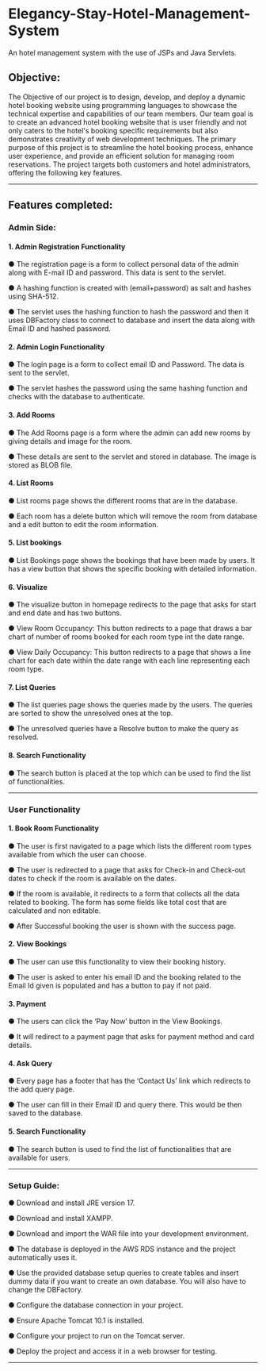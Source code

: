 # Elegancy-Stay-Hotel-Management-System
An hotel management system with the use of JSPs and Java Servlets.
## Objective:
The Objective of our project is to design, develop, and deploy a dynamic hotel booking website using programming languages to showcase the technical expertise and capabilities of our team members. Our team goal is to create an advanced hotel booking website that is user friendly and not only caters to the hotel's booking specific requirements but also demonstrates creativity of web development techniques. 
The primary purpose of this project is to streamline the hotel booking process, enhance user experience, and provide an efficient solution for managing room reservations. The project targets both customers and hotel administrators, offering the following key features.
______________________________________________
## Features completed:

### Admin Side:

#### 1.	Admin Registration Functionality
●	The registration page is a form to collect personal data of the admin along with E-mail ID and password. This data is sent to the servlet.

●	A hashing function is created with (email+password) as salt and hashes using SHA-512.

●	The servlet uses the hashing function to hash the password and then it uses DBFactory class to connect to database and insert the data along with Email ID and hashed password.

#### 2.	Admin Login Functionality
●	The login page is a form to collect email ID and Password. The data is sent to the servlet.

●	The servlet hashes the password using the same hashing function and checks with the database to authenticate.

#### 3.	Add Rooms
●	The Add Rooms page is a form where the admin can add new rooms by giving details and image for the room.

●	These details are sent to the servlet and stored in database. The image is stored as BLOB file.

#### 4.	List Rooms
●	List rooms page shows the different rooms that are in the database.

●	Each room has a delete button which will remove the room from database and a edit button to edit the room information.

#### 5.	List bookings 
●	List Bookings page shows the bookings that have been made by users. It has a view button that shows the specific booking with detailed information.

#### 6.	Visualize
●	The visualize button in homepage redirects to the page that asks for start and end date and has two buttons.

●	View Room Occupancy: This button redirects to a page that draws a bar chart of number of rooms booked for each room type int the date range.

●	View Daily Occupancy: This button redirects to a page that shows a line chart for each date within the date range with each line representing each room type.

#### 7.	List Queries
●	The list queries page shows the queries made by the users. The queries are sorted to show the unresolved ones at the top.

●	The unresolved queries have a Resolve button to make the query as resolved.

#### 8.	Search Functionality
●	The search button is placed at the top which can be used to find the list of functionalities.
__________________________________________________
### User Functionality

#### 1.	Book Room Functionality
●	The user is first navigated to a page which lists the different room types available from which the user can choose.

●	The user is redirected to a page that asks for Check-in and Check-out dates to check if the room is available on the dates.

●	If the room is available, it redirects to a form that collects all the data related to booking. The form has some fields like total cost that are calculated and non editable.

●	After Successful booking the user is shown with the success page.

#### 2.	View Bookings
●	The user can use this functionality to view their booking history.

●	The user is asked to enter his email ID and the booking related to the Email Id given is populated and has a button to pay if not paid.

#### 3.	Payment
●	The users can click the ‘Pay Now’ button in the View Bookings. 

●	It will redirect to a payment page that asks for payment method and card details.

#### 4.	Ask Query
●	Every page has a footer that has the ‘Contact Us’ link which redirects to the add query page.

●	The user can fill in their Email ID and query there. This would be then saved to the database.

#### 5.	Search Functionality
●	The search button is used to find the list of functionalities that are available for users.
__________________________________________________

### Setup Guide:

●	Download and install JRE version 17.

●	Download and install XAMPP.

●	Download and import the WAR file into your development environment.

●	The database is deployed in the AWS RDS instance and the project automatically uses it.

●	Use the provided database setup queries to create tables and insert dummy data if you want to create an own database. You will also have to change the DBFactory.

●	Configure the database connection in your project.

●	Ensure Apache Tomcat 10.1 is installed.

●	Configure your project to run on the Tomcat server.

●	Deploy the project and access it in a web browser for testing.
__________________________________________________

